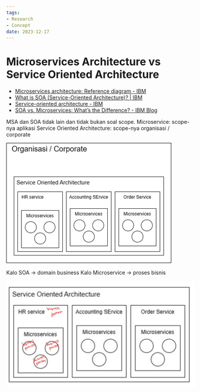```yaml
---
tags:
- Research
- Concept
date: 2023-12-17
---
```


# Microservices Architecture vs Service Oriented Architecture

- [Microservices architecture: Reference diagram - IBM](https://www.ibm.com/cloud/architecture/architectures/)
- [What is SOA (Service-Oriented Architecture)? | IBM](https://www.ibm.com/topics/soa)
- [Service-oriented architecture - IBM](https://www.ibm.com/docs/en/baw/22.x?topic=designer-service-oriented-architecture)
- [SOA vs. Microservices: What’s the Difference? - IBM Blog](https://www.ibm.com/blog/soa-vs-microservices/)

MSA dan SOA tidak lain dan tidak bukan soal scope.
Microservice: scope-nya aplikasi
Service Oriented Architecture: scope-nya organisasi / corporate

![](_media/2023-12-17_172616.png)

Kalo SOA -> domain business
Kalo Microservice -> proses bisnis

![](_media/2023-12-17_172729.png)